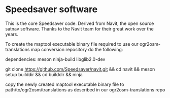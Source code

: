 # Speedsaver software #

This is the core Speedsaver code. Derived from Navit, the open source satnav software. Thanks to the Navit team for their great work over the years.


To create the maptool executable binary file required to use our ogr2osm-translations map conversion repository do the following:

dependencies: meson ninja-build libglib2.0-dev

git clone https://github.com/Speedsaver/navit.git && cd navit && meson setup builddir && cd builddir && ninja

copy the newly created maptool executable binary file to path/to/ogr2osm/translations as described in our ogr2osm-translations repo
